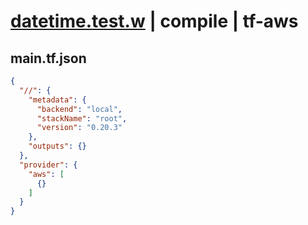 # [datetime.test.w](../../../../../../tests/sdk_tests/std/datetime.test.w) | compile | tf-aws

## main.tf.json
```json
{
  "//": {
    "metadata": {
      "backend": "local",
      "stackName": "root",
      "version": "0.20.3"
    },
    "outputs": {}
  },
  "provider": {
    "aws": [
      {}
    ]
  }
}
```

